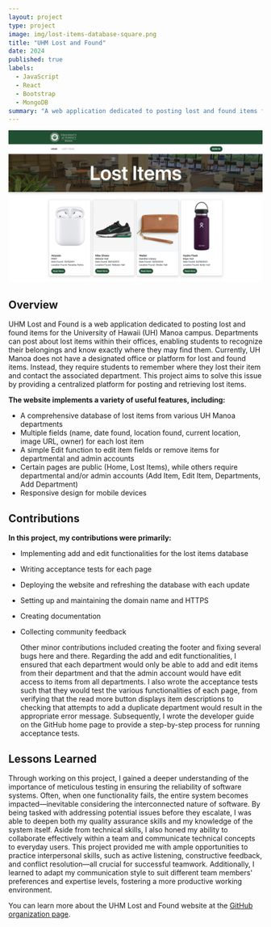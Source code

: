 ```yaml
---
layout: project
type: project
image: img/lost-items-database-square.png
title: "UHM Lost and Found"
date: 2024
published: true
labels:
  - JavaScript
  - React
  - Bootstrap
  - MongoDB
summary: "A web application dedicated to posting lost and found items for the University of Hawaii Manoa campus."
---
```

<p align="center">
  <img src="../img/lost-items-database-full.png" width="700" />
</p>

## Overview

  UHM Lost and Found is a web application dedicated to posting lost and found items for the University of Hawaii (UH) Manoa campus. Departments can post about lost items within their offices, enabling students to recognize their belongings and know exactly where they may find them. Currently, UH Manoa does not have a designated office or platform for lost and found items. Instead, they require students to remember where they lost their item and contact the associated department. This project aims to solve this issue by providing a centralized platform for posting and retrieving lost items.

**The website implements a variety of useful features, including:**
* A comprehensive database of lost items from various UH Manoa departments
* Multiple fields (name, date found, location found, current location, image URL, owner) for each lost item
* A simple Edit function to edit item fields or remove items for departmental and admin accounts
* Certain pages are public (Home, Lost Items), while others require departmental and/or admin accounts (Add Item, Edit Item, Departments, Add Department)
* Responsive design for mobile devices

## Contributions

**In this project, my contributions were primarily:**
* Implementing add and edit functionalities for the lost items database
* Writing acceptance tests for each page
* Deploying the website and refreshing the database with each update
* Setting up and maintaining the domain name and HTTPS
* Creating documentation
* Collecting community feedback

  Other minor contributions included creating the footer and fixing several bugs here and there. Regarding the add and edit functionalities, I ensured that each department would only be able to add and edit items from their department and that the admin account would have edit access to items from all departments. I also wrote the acceptance tests such that they would test the various functionalities of each page, from verifying that the read more button displays item descriptions to checking that attempts to add a duplicate department would result in the appropriate error message. Subsequently, I wrote the developer guide on the GitHub home page to provide a step-by-step process for running acceptance tests.

## Lessons Learned

  Through working on this project, I gained a deeper understanding of the importance of meticulous testing in ensuring the reliability of software systems. Often, when one functionality fails, the entire system becomes impacted—inevitable considering the interconnected nature of software. By being tasked with addressing potential issues before they escalate, I was able to deepen both my quality assurance skills and my knowledge of the system itself. Aside from technical skills, I also honed my ability to collaborate effectively within a team and communicate technical concepts to everyday users. This project provided me with ample opportunities to practice interpersonal skills, such as active listening, constructive feedback, and conflict resolution—all crucial for successful teamwork. Additionally, I learned to adapt my communication style to suit different team members' preferences and expertise levels, fostering a more productive working environment.

  You can learn more about the UHM Lost and Found website at the [GitHub organization page](https://github.com/uhm-lost-and-found).
